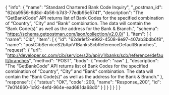 {
  "info": {
    "name": "Standard Chartered Bank Code Inquiry",
    "_postman_id": "62da9556-6d8d-4b56-b7d3-77edb95e5741",
    "description": "The “GetBankCode” API returns list of Bank Codes for the specified combination of “Country”, “City” and “Bank” combination. The data will contain the “Bank Code(s)” as well as the address for the Bank & Branch.",
    "schema": "https://schema.getpostman.com/json/collection/v2.0.0/"
  },
  "item": [
    {
      "name": "Cib",
      "item": [
        {
          "id": "62de1ef2-e992-4508-9e97-407ab3bdb6f8",
          "name": "postCibServiceS2bApiV1BanksScbReferenceDefaultBranches",
          "request": {
            "url": "http://developer.sc.com/cib/service/s2b/api/v1/banks/scb/reference/default/branches",
            "method": "POST",
            "body": {
              "mode": "raw"
            },
            "description": "The “GetBankCode” API returns list of Bank Codes for the specified combination of “Country”, “City” and “Bank” combination. The data will contain the “Bank Code(s)” as well as the address for the Bank & Branch."
          },
          "response": [
            {
              "status": "OK",
              "code": 200,
              "name": "Response_200",
              "id": "7e014660-1c92-4efd-964e-ead681da68d0"
            }
          ]
        }
      ]
    }
  ]
}